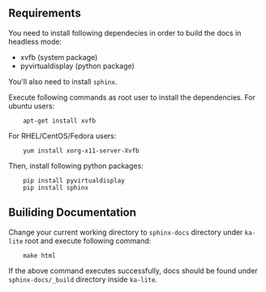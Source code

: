 ## Requirements
You need to install following dependecies in order to build the docs in headless mode:
- xvfb (system package)
- pyvirtualdisplay (python package)

You'll also need to install `sphinx`.

Execute following commands as root user to install the dependencies.
For ubuntu users:
```
    apt-get install xvfb
```
For RHEL/CentOS/Fedora users:
```
    yum install xorg-x11-server-Xvfb
```

Then, install following python packages:
```
    pip install pyvirtualdisplay
    pip install sphinx
```

## Builiding Documentation
Change your current working directory to `sphinx-docs` directory under `ka-lite` root and execute following command:
```
    make html
```
If the above command executes successfully, docs should be found under `sphinx-docs/_build` directory inside `ka-lite`.

